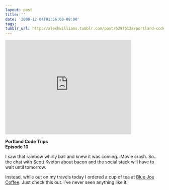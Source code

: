 ```yaml
---
layout: post
title: ''
date: '2008-12-04T01:56:00-08:00'
tags: 
tumblr_url: http://alexhwilliams.tumblr.com/post/62975128/portland-code-trips-episode-10-i-saw-that-rainbow
---
```

<iframe src="http://player.vimeo.com/video/2425532" width="400" height="300" frameborder="0"></iframe><br/><p><b>Portland Code Trips</b><br/><b>Episode 10</b></p>
<p>I saw that rainbow whirly ball and knew it was coming. iMovie crash. So.. the chat with Scott Kveton about bacon and the social stack will have to wait until tomorrow.</p>
<p>Instead, while out on my travels today I ordered a cup of tea at <a href="http://coffeeshopjournal.com/2008/05/29/blue-joe-coffee-lake-oswego-oregon-a-great-third-place/">Blue Joe Coffee</a>. Just check this out. I&#8217;ve never seen anything like it.</p>
